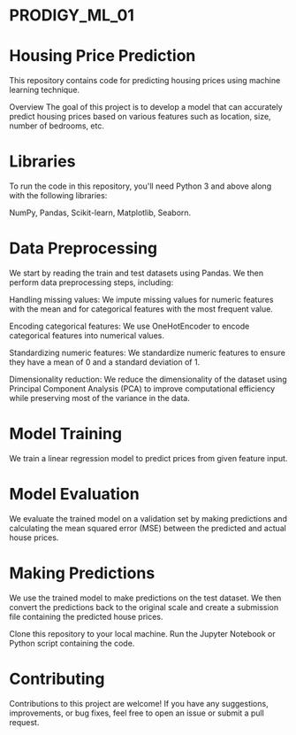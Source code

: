 # PRODIGY_ML_01
# Housing Price Prediction
This repository contains code for predicting housing prices using machine learning technique.

Overview
The goal of this project is to develop a model that can accurately predict housing prices based on various features such as location, size, number of bedrooms, etc.

# Libraries
To run the code in this repository, you'll need Python 3 and above along with the following libraries:

NumPy, 
Pandas, 
Scikit-learn, 
Matplotlib, 
Seaborn.

# Data Preprocessing

We start by reading the train and test datasets using Pandas. We then perform data preprocessing steps, including:

Handling missing values: We impute missing values for numeric features with the mean and for categorical features with the most frequent value.

Encoding categorical features: We use OneHotEncoder to encode categorical features into numerical values.

Standardizing numeric features: We standardize numeric features to ensure they have a mean of 0 and a standard deviation of 1.

Dimensionality reduction: We reduce the dimensionality of the dataset using Principal Component Analysis (PCA) to improve computational efficiency while preserving most of the variance in the data.

# Model Training
We train a linear regression model to predict prices from given feature input.

# Model Evaluation
We evaluate the trained model on a validation set by making predictions and calculating the mean squared error (MSE) between the predicted and actual house prices.

# Making Predictions
We use the trained model to make predictions on the test dataset. We then convert the predictions back to the original scale and create a submission file containing the predicted house prices.

Clone this repository to your local machine.
Run the Jupyter Notebook or Python script containing the code.
# Contributing
Contributions to this project are welcome! If you have any suggestions, improvements, or bug fixes, feel free to open an issue or submit a pull request.
